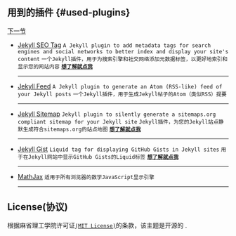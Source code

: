 ## 用到的插件 {#used-plugins}
[下一节](#installation)
- [Jekyll SEO Tag](https://github.com/jekyll/jekyll-seo-tag "去github")
  `A Jekyll plugin to add metadata tags for search engines and social networks to better index and display your site's content`
  `一个Jekyll插件，用于为搜索引擎和社交网络添加元数据标签，以更好地索引和显示您的网站内容`
  [**`想了解就点我`**](https://github.com/jekyll.github.io/jekyll-seo-tag "去看看介绍")
  ***
- [Jekyll Feed](https://github.com/jekyll/jekyll-feed "去github")
  `A Jekyll plugin to generate an Atom (RSS-like) feed of your Jekyll posts`
  `一个Jekyll插件，用于生成Jekyll帖子的Atom（类似RSS）提要`
  ***
- [Jekyll Sitemap](https://github.com/jekyll/jekyll-sitemap "去github")
  `Jekyll plugin to silently generate a sitemaps.org compliant sitemap for your Jekyll site`
  `Jekyll插件，为您的Jekyll站点静默生成符合sitemaps.org的站点地图`
  [**`想了解就点我`**](http://rubygems.org/gems/jekyll-sitemap "去官网看看")
  ***
- [Jekyll Gist](https://github.com/jekyll/jekyll-gist "去github")
  `Liquid tag for displaying GitHub Gists in Jekyll sites`
  `用于在Jekyll网站中显示GitHub Gists的Liquid标签`
  [**`想了解就点我`**](https://github.com/jekyll/jekyll-gist "去官网看看")
  ***
- [MathJax](https://www.mathjax.org/ "去看看官网")
  `适用于所有浏览器的数学JavaScript显示引擎`
  ***
## License(协议)

根据麻省理工学院许可证[`(MIT License)`](https://opensource.org/licenses/MIT)的条款，该主题是开源的 .